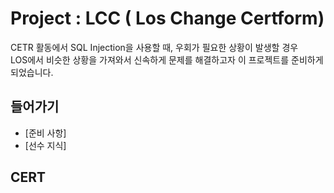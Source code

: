 # Project : LCC ( Los Change Certform)
CETR 활동에서 SQL Injection을 사용할 때, 우회가 필요한 상황이 발생할 경우<br>
LOS에서 비슷한 상황을 가져와서 신속하게 문제를 해결하고자 이 프로젝트를 준비하게 되었습니다.
<br>

## 들어가기
* [준비 사항]<br>
* [선수 지식]<br>

## CERT
